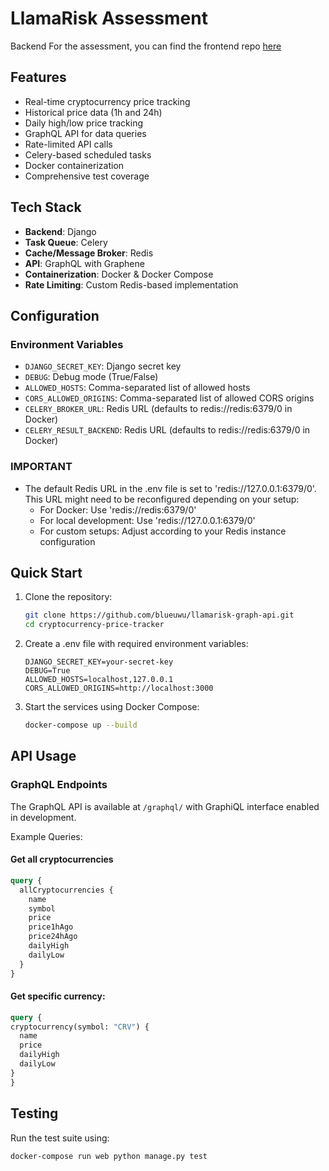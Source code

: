 # LlamaRisk Assessment

Backend For the assessment, you can find the frontend repo [here](https://github.com/blueuwu/llamarisk-graph-frontend)

## Features

- Real-time cryptocurrency price tracking
- Historical price data (1h and 24h)
- Daily high/low price tracking
- GraphQL API for data queries
- Rate-limited API calls
- Celery-based scheduled tasks
- Docker containerization
- Comprehensive test coverage

## Tech Stack

- **Backend**: Django
- **Task Queue**: Celery
- **Cache/Message Broker**: Redis
- **API**: GraphQL with Graphene
- **Containerization**: Docker & Docker Compose
- **Rate Limiting**: Custom Redis-based implementation

## Configuration

### Environment Variables
- `DJANGO_SECRET_KEY`: Django secret key
- `DEBUG`: Debug mode (True/False)
- `ALLOWED_HOSTS`: Comma-separated list of allowed hosts
- `CORS_ALLOWED_ORIGINS`: Comma-separated list of allowed CORS origins
- `CELERY_BROKER_URL`: Redis URL (defaults to redis://redis:6379/0 in Docker)
- `CELERY_RESULT_BACKEND`: Redis URL (defaults to redis://redis:6379/0 in Docker)

### IMPORTANT
- The default Redis URL in the .env file is set to 'redis://127.0.0.1:6379/0'. This URL might need to be reconfigured depending on your setup:
  - For Docker: Use 'redis://redis:6379/0'
  - For local development: Use 'redis://127.0.0.1:6379/0'
  - For custom setups: Adjust according to your Redis instance configuration

## Quick Start

1. Clone the repository:
   ```bash
   git clone https://github.com/blueuwu/llamarisk-graph-api.git
   cd cryptocurrency-price-tracker
   ```

2. Create a .env file with required environment variables:
   ```env
   DJANGO_SECRET_KEY=your-secret-key
   DEBUG=True
   ALLOWED_HOSTS=localhost,127.0.0.1
   CORS_ALLOWED_ORIGINS=http://localhost:3000
   ```

3. Start the services using Docker Compose:
   ```bash
   docker-compose up --build
   ```

## API Usage

### GraphQL Endpoints

The GraphQL API is available at `/graphql/` with GraphiQL interface enabled in development.

Example Queries:

#### Get all cryptocurrencies
```graphql
query {
  allCryptocurrencies {
    name
    symbol
    price
    price1hAgo
    price24hAgo
    dailyHigh
    dailyLow
  }
}
  ```

#### Get specific currency:
  ``` graphql
query {
  cryptocurrency(symbol: "CRV") {
    name
    price
    dailyHigh
    dailyLow
  }
}
```

## Testing
Run the test suite using:
  ``` bash
docker-compose run web python manage.py test
  ```


